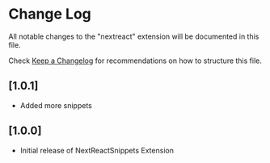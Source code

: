 # Change Log

All notable changes to the "nextreact" extension will be documented in this file.

Check [Keep a Changelog](http://keepachangelog.com/) for recommendations on how to structure this file.

## [1.0.1]

- Added more snippets

## [1.0.0]

- Initial release of NextReactSnippets Extension